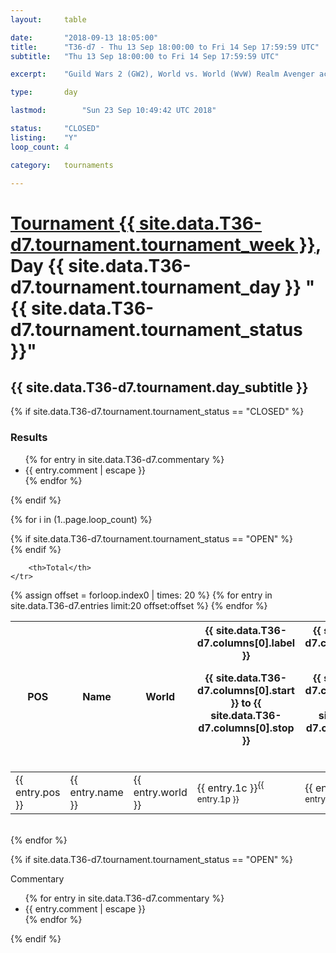 ```yaml
---
layout: 	table

date: 		"2018-09-13 18:05:00"
title: 		"T36-d7 - Thu 13 Sep 18:00:00 to Fri 14 Sep 17:59:59 UTC"
subtitle: 	"Thu 13 Sep 18:00:00 to Fri 14 Sep 17:59:59 UTC"

excerpt:    "Guild Wars 2 (GW2), World vs. World (WvW) Realm Avenger achivement Tournament. \"Every Kill Counts\""

type:       day

lastmod: 		"Sun 23 Sep 10:49:42 UTC 2018"

status:     "CLOSED"
listing:    "Y"
loop_count: 4

category: 	tournaments

---
```

<div class="table_header">
    <h1><a href="{{ site.data.T36-d7.tournament.week_url }}">Tournament {{ site.data.T36-d7.tournament.tournament_week }}</a>, Day {{ site.data.T36-d7.tournament.tournament_day }} "{{ site.data.T36-d7.tournament.tournament_status }}"</h1>
    <h2>{{ site.data.T36-d7.tournament.day_subtitle }}</h2> 
</div>

{% if site.data.T36-d7.tournament.tournament_status == "CLOSED" %} 
<div class="commentary">
  <h3>Results</h3>
  <ul>
    {% for entry in site.data.T36-d7.commentary %}
    <li class="commentary_list">{{ entry.comment | escape }}</li>
    {% endfor %}
  </ul>
</div>
{% endif %}


{% for i in (1..page.loop_count) %}

{% if site.data.T36-d7.tournament.tournament_status == "OPEN" %} 
<br>
{% endif %}

<table class="day_table">
  <colgroup>
    <col style="width:18px">
    <col style="width:55px">
    <col style="width:55px">
    <col style="width:12px">
    <col style="width:12px">
    <col style="width:12px">
    <col style="width:12px">
    <col style="width:12px">
    <col style="width:12px">
    <col style="width:12px">
    <col style="width:12px">
    <col style="width:12px">
    <col style="width:12px">
    <col style="width:12px">
    <col style="width:12px">
    <col style="width:12px">
    <col style="width:12px">
    <col style="width:12px">
    <col style="width:12px">
    <col style="width:12px">
    <col style="width:12px">
    <col style="width:12px">
    <col style="width:12px">
    <col style="width:12px">
    <col style="width:12px">
    <col style="width:12px">
    <col style="width:12px">
    <col style="width:18px">
  </colgroup>  
  <thead>
    <tr>
        <th>POS</th>
        <th class="AlignLeft">Name</th>
        <th class="AlignLeft">World</th>

<th><div class="label">{{ site.data.T36-d7.columns[0].label }}<p class="onhover">{{ site.data.T36-d7.columns[0].start }} to {{ site.data.T36-d7.columns[0].stop }}</p></div>​</th>
<th><div class="label">{{ site.data.T36-d7.columns[1].label }}<p class="onhover">{{ site.data.T36-d7.columns[1].start }} to {{ site.data.T36-d7.columns[1].stop }}</p></div>​</th>
<th><div class="label">{{ site.data.T36-d7.columns[2].label }}<p class="onhover">{{ site.data.T36-d7.columns[2].start }} to {{ site.data.T36-d7.columns[2].stop }}</p></div>​</th>
<th><div class="label">{{ site.data.T36-d7.columns[3].label }}<p class="onhover">{{ site.data.T36-d7.columns[3].start }} to {{ site.data.T36-d7.columns[3].stop }}</p></div>​</th>
<th><div class="label">{{ site.data.T36-d7.columns[4].label }}<p class="onhover">{{ site.data.T36-d7.columns[4].start }} to {{ site.data.T36-d7.columns[4].stop }}</p></div>​</th>
<th><div class="label">{{ site.data.T36-d7.columns[5].label }}<p class="onhover">{{ site.data.T36-d7.columns[5].start }} to {{ site.data.T36-d7.columns[5].stop }}</p></div>​</th>
<th><div class="label">{{ site.data.T36-d7.columns[6].label }}<p class="onhover">{{ site.data.T36-d7.columns[6].start }} to {{ site.data.T36-d7.columns[6].stop }}</p></div>​</th>
<th><div class="label">{{ site.data.T36-d7.columns[7].label }}<p class="onhover">{{ site.data.T36-d7.columns[7].start }} to {{ site.data.T36-d7.columns[7].stop }}</p></div>​</th>
<th><div class="label">{{ site.data.T36-d7.columns[8].label }}<p class="onhover">{{ site.data.T36-d7.columns[8].start }} to {{ site.data.T36-d7.columns[8].stop }}</p></div>​</th>
<th><div class="label">{{ site.data.T36-d7.columns[9].label }}<p class="onhover">{{ site.data.T36-d7.columns[9].start }} to {{ site.data.T36-d7.columns[9].stop }}</p></div>​</th>
<th><div class="label">{{ site.data.T36-d7.columns[10].label }}<p class="onhover">{{ site.data.T36-d7.columns[10].start }} to {{ site.data.T36-d7.columns[10].stop }}</p></div>​</th>

<th><div class="label">{{ site.data.T36-d7.columns[11].label }}<p class="onhover">{{ site.data.T36-d7.columns[11].start }} to {{ site.data.T36-d7.columns[11].stop }}</p></div>​</th>
<th><div class="label">{{ site.data.T36-d7.columns[12].label }}<p class="onhover">{{ site.data.T36-d7.columns[12].start }} to {{ site.data.T36-d7.columns[12].stop }}</p></div>​</th>
<th><div class="label">{{ site.data.T36-d7.columns[13].label }}<p class="onhover">{{ site.data.T36-d7.columns[13].start }} to {{ site.data.T36-d7.columns[13].stop }}</p></div>​</th>
<th><div class="label">{{ site.data.T36-d7.columns[14].label }}<p class="onhover">{{ site.data.T36-d7.columns[14].start }} to {{ site.data.T36-d7.columns[14].stop }}</p></div>​</th>
<th><div class="label">{{ site.data.T36-d7.columns[15].label }}<p class="onhover">{{ site.data.T36-d7.columns[15].start }} to {{ site.data.T36-d7.columns[15].stop }}</p></div>​</th>
<th><div class="label">{{ site.data.T36-d7.columns[16].label }}<p class="onhover">{{ site.data.T36-d7.columns[16].start }} to {{ site.data.T36-d7.columns[16].stop }}</p></div>​</th>
<th><div class="label">{{ site.data.T36-d7.columns[17].label }}<p class="onhover">{{ site.data.T36-d7.columns[17].start }} to {{ site.data.T36-d7.columns[17].stop }}</p></div>​</th>
<th><div class="label">{{ site.data.T36-d7.columns[18].label }}<p class="onhover">{{ site.data.T36-d7.columns[18].start }} to {{ site.data.T36-d7.columns[18].stop }}</p></div>​</th>
<th><div class="label">{{ site.data.T36-d7.columns[19].label }}<p class="onhover">{{ site.data.T36-d7.columns[19].start }} to {{ site.data.T36-d7.columns[19].stop }}</p></div>​</th>
<th><div class="label">{{ site.data.T36-d7.columns[20].label }}<p class="onhover">{{ site.data.T36-d7.columns[20].start }} to {{ site.data.T36-d7.columns[20].stop }}</p></div>​</th>

<th><div class="label">{{ site.data.T36-d7.columns[21].label }}<p class="onhover">{{ site.data.T36-d7.columns[21].start }} to {{ site.data.T36-d7.columns[21].stop }}</p></div>​</th>
<th><div class="label">{{ site.data.T36-d7.columns[22].label }}<p class="onhover">{{ site.data.T36-d7.columns[22].start }} to {{ site.data.T36-d7.columns[22].stop }}</p></div>​</th>
<th><div class="label">{{ site.data.T36-d7.columns[23].label }}<p class="onhover">{{ site.data.T36-d7.columns[23].start }} to {{ site.data.T36-d7.columns[23].stop }}</p></div>​</th>

        <th>Total</th>
    </tr>
  </thead>
  {% assign offset = forloop.index0 | times: 20 %}
<tbody>
{% for entry in site.data.T36-d7.entries limit:20 offset:offset %}
  <tr>
    <td class="pl{{ entry.pos }}">{{ entry.pos }}</td>
    <td class="AlignLeft">{{ entry.name }}</td>
    <td class="AlignLeft">{{ entry.world }}</td>
    <td class="pl{{ entry.1p }}">{{ entry.1c }}<sup>{{ entry.1p }}</sup></td>
    <td class="pl{{ entry.2p }}">{{ entry.2c }}<sup>{{ entry.2p }}</sup></td>
    <td class="pl{{ entry.3p }}">{{ entry.3c }}<sup>{{ entry.3p }}</sup></td>
    <td class="pl{{ entry.4p }}">{{ entry.4c }}<sup>{{ entry.4p }}</sup></td>
    <td class="pl{{ entry.5p }}">{{ entry.5c }}<sup>{{ entry.5p }}</sup></td>
    <td class="pl{{ entry.6p }}">{{ entry.6c }}<sup>{{ entry.6p }}</sup></td>
    <td class="pl{{ entry.7p }}">{{ entry.7c }}<sup>{{ entry.7p }}</sup></td>
    <td class="pl{{ entry.8p }}">{{ entry.8c }}<sup>{{ entry.8p }}</sup></td>
    <td class="pl{{ entry.9p }}">{{ entry.9c }}<sup>{{ entry.9p }}</sup></td>
    <td class="pl{{ entry.10p }}">{{ entry.10c }}<sup>{{ entry.10p }}</sup></td>
    <td class="pl{{ entry.11p }}">{{ entry.11c }}<sup>{{ entry.11p }}</sup></td>
    <td class="pl{{ entry.12p }}">{{ entry.12c }}<sup>{{ entry.12p }}</sup></td>
    <td class="pl{{ entry.13p }}">{{ entry.13c }}<sup>{{ entry.13p }}</sup></td>
    <td class="pl{{ entry.14p }}">{{ entry.14c }}<sup>{{ entry.14p }}</sup></td>
    <td class="pl{{ entry.15p }}">{{ entry.15c }}<sup>{{ entry.15p }}</sup></td>
    <td class="pl{{ entry.16p }}">{{ entry.16c }}<sup>{{ entry.16p }}</sup></td>
    <td class="pl{{ entry.17p }}">{{ entry.17c }}<sup>{{ entry.17p }}</sup></td>
    <td class="pl{{ entry.18p }}">{{ entry.18c }}<sup>{{ entry.18p }}</sup></td>
    <td class="pl{{ entry.19p }}">{{ entry.19c }}<sup>{{ entry.19p }}</sup></td>
    <td class="pl{{ entry.20p }}">{{ entry.20c }}<sup>{{ entry.20p }}</sup></td>
    <td class="pl{{ entry.21p }}">{{ entry.21c }}<sup>{{ entry.21p }}</sup></td>
    <td class="pl{{ entry.22p }}">{{ entry.22c }}<sup>{{ entry.22p }}</sup></td>
    <td class="pl{{ entry.23p }}">{{ entry.23c }}<sup>{{ entry.23p }}</sup></td>
    <td class="pl{{ entry.24p }}">{{ entry.24c }}<sup>{{ entry.24p }}</sup></td>
    <td>{{ entry.total }}</td>
  </tr>
{% endfor %}  
</tbody>
</table>
<div class="leaderboard"></div>
<br />
{% endfor %}

{% if site.data.T36-d7.tournament.tournament_status == "OPEN" %} 
<div class="commentary">
  <span class="commentary_title">Commentary</span>
  <ul>
    {% for entry in site.data.T36-d7.commentary %}
    <li class="commentary_list">{{ entry.comment | escape }}</li>
    {% endfor %}
  </ul>
</div>
{% endif %}



